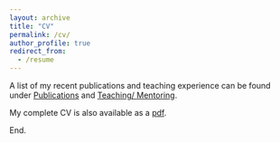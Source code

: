 ```yaml
---
layout: archive
title: "CV"
permalink: /cv/
author_profile: true
redirect_from:
  - /resume
---
```


A list of my recent publications and teaching experience can be found under [Publications](/publications) and [Teaching/ Mentoring](/teaching).

My complete CV is also available as a [pdf](/files/ceevee.pdf "cv").

End.
